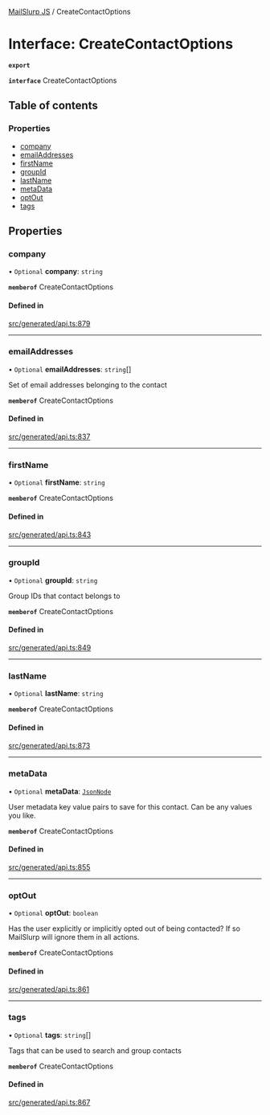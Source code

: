 [MailSlurp JS](../README.md) / CreateContactOptions

# Interface: CreateContactOptions

**`export`**

**`interface`** CreateContactOptions

## Table of contents

### Properties

- [company](CreateContactOptions.md#company)
- [emailAddresses](CreateContactOptions.md#emailaddresses)
- [firstName](CreateContactOptions.md#firstname)
- [groupId](CreateContactOptions.md#groupid)
- [lastName](CreateContactOptions.md#lastname)
- [metaData](CreateContactOptions.md#metadata)
- [optOut](CreateContactOptions.md#optout)
- [tags](CreateContactOptions.md#tags)

## Properties

### company

• `Optional` **company**: `string`

**`memberof`** CreateContactOptions

#### Defined in

[src/generated/api.ts:879](https://github.com/mailslurp/mailslurp-client/blob/113e801/src/generated/api.ts#L879)

___

### emailAddresses

• `Optional` **emailAddresses**: `string`[]

Set of email addresses belonging to the contact

**`memberof`** CreateContactOptions

#### Defined in

[src/generated/api.ts:837](https://github.com/mailslurp/mailslurp-client/blob/113e801/src/generated/api.ts#L837)

___

### firstName

• `Optional` **firstName**: `string`

**`memberof`** CreateContactOptions

#### Defined in

[src/generated/api.ts:843](https://github.com/mailslurp/mailslurp-client/blob/113e801/src/generated/api.ts#L843)

___

### groupId

• `Optional` **groupId**: `string`

Group IDs that contact belongs to

**`memberof`** CreateContactOptions

#### Defined in

[src/generated/api.ts:849](https://github.com/mailslurp/mailslurp-client/blob/113e801/src/generated/api.ts#L849)

___

### lastName

• `Optional` **lastName**: `string`

**`memberof`** CreateContactOptions

#### Defined in

[src/generated/api.ts:873](https://github.com/mailslurp/mailslurp-client/blob/113e801/src/generated/api.ts#L873)

___

### metaData

• `Optional` **metaData**: [`JsonNode`](JsonNode.md)

User metadata key value pairs to save for this contact. Can be any values you like.

**`memberof`** CreateContactOptions

#### Defined in

[src/generated/api.ts:855](https://github.com/mailslurp/mailslurp-client/blob/113e801/src/generated/api.ts#L855)

___

### optOut

• `Optional` **optOut**: `boolean`

Has the user explicitly or implicitly opted out of being contacted? If so MailSlurp will ignore them in all actions.

**`memberof`** CreateContactOptions

#### Defined in

[src/generated/api.ts:861](https://github.com/mailslurp/mailslurp-client/blob/113e801/src/generated/api.ts#L861)

___

### tags

• `Optional` **tags**: `string`[]

Tags that can be used to search and group contacts

**`memberof`** CreateContactOptions

#### Defined in

[src/generated/api.ts:867](https://github.com/mailslurp/mailslurp-client/blob/113e801/src/generated/api.ts#L867)
